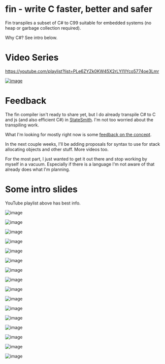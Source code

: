 # fin - write C faster, better and safer
 Fin transpiles a subset of C# to C99 suitable for embedded systems (no heap or garbage collection required).

 Why C#? See intro below.

# Video Series
https://youtube.com/playlist?list=PLe6ZYZk0KW45X2rLYI1IYco5774oe3Lmr

[![image](https://github.com/fin-language/fin/assets/274012/fe0af0c4-c2a9-4f9c-9ab3-8b02b88fc934)](https://youtube.com/playlist?list=PLe6ZYZk0KW45X2rLYI1IYco5774oe3Lmr)


# Feedback
The fin compiler isn't ready to share yet, but I do already transpile C# to C and js (and also efficient C#) in [StateSmith](https://github.com/StateSmith/StateSmith). I'm not too worried about the transpiling work.

What I'm looking for mostly right now is some [feedback on the concept](https://github.com/fin-language/fin/issues/2).

In the next couple weeks, I'll be adding proposals for syntax to use for stack allocating objects and other stuff. More videos too.

For the most part, I just wanted to get it out there and stop working by myself in a vacuum. Especially if there is a language I'm not aware of that already does what I'm planning.

# Some intro slides
YouTube playlist above has best info.

![image](https://github.com/fin-language/fin/assets/274012/bc7a3435-78e1-4133-b66b-9d19549194c7)

![image](https://github.com/fin-language/fin/assets/274012/90df391b-cfbe-41d1-914a-bd8eb3dcc13e)

![image](https://github.com/fin-language/fin/assets/274012/a6d8b915-2af0-42e3-86a4-26d8beda9f8a)

![image](https://github.com/fin-language/fin/assets/274012/d28dc975-a285-40b2-97ae-6574a2c0c40c)

![image](https://github.com/fin-language/fin/assets/274012/09361c2a-d65a-40d3-b267-5b82f55000cf)

![image](https://github.com/fin-language/fin/assets/274012/0a3df673-7647-4420-8828-38f7fdd8dc58)

![image](https://github.com/fin-language/fin/assets/274012/5935d40f-bab2-4da3-81bc-48cba0c33bd9)

![image](https://github.com/fin-language/fin/assets/274012/d1879009-e961-49a5-9812-cf843f31d765)

![image](https://github.com/fin-language/fin/assets/274012/c22cedb9-febc-4bad-a4b9-9c026da96596)

![image](https://github.com/fin-language/fin/assets/274012/d11b12d9-50f9-4c6f-8b7a-41fc01ff14c2)

![image](https://github.com/fin-language/fin/assets/274012/cd6efe69-1cc7-4949-8b77-f885c3d88983)

![image](https://github.com/fin-language/fin/assets/274012/ccec041a-6128-4042-8061-b83f8d5091de)

![image](https://github.com/fin-language/fin/assets/274012/888c7a25-0ccc-4a5f-9a24-3e1c1bf65bb8)

![image](https://github.com/fin-language/fin/assets/274012/695b40fd-00aa-466c-b4ed-686e565c306b)

![image](https://github.com/fin-language/fin/assets/274012/f81cf407-418d-4c30-914f-84962f013041)

![image](https://github.com/fin-language/fin/assets/274012/fce2bacb-cf8f-47c4-90bd-9004a3d440db)
